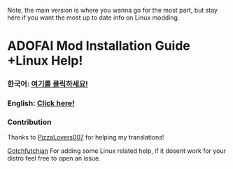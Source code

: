 Note, the main version is where you wanna go for the most part, but stay here if you want the most up to date info on Linux modding.

# ADOFAI Mod Installation Guide +Linux Help!
### 한국어: [여기를 클릭하세요!](./kor/main.md)
### English: [Click here!](./eng/main.md)

### Contribution

Thanks to [PizzaLovers007](https://github.com/PizzaLovers007) for helping my translations!

[Gotchfutchian](https://github.com/Gotchfutchian) For adding some Linux related help, if it dosent work for your distro feel free to open an issue.
